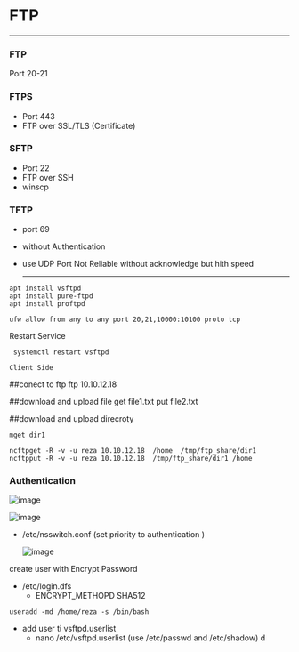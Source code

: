 # FTP

--------------------------------------------------

### FTP
Port 20-21

### FTPS
* Port 443
* FTP over SSL/TLS (Certificate) 

### SFTP
* Port 22
* FTP over SSH 
* winscp

### TFTP
* port 69
* without Authentication
* use UDP Port Not Reliable without acknowledge but hith speed

  -----------------------------------------------------------------
```
apt install vsftpd
apt install pure-ftpd
apt install proftpd
```
```
ufw allow from any to any port 20,21,10000:10100 proto tcp
```
Restart Service
```
 systemctl restart vsftpd
```

```
Client Side 
```
##conect to ftp
ftp 10.10.12.18

##download and upload file
get file1.txt
put file2.txt

##download and upload direcroty
```
mget dir1

ncftpget -R -v -u reza 10.10.12.18  /home  /tmp/ftp_share/dir1
ncftpput -R -v -u reza 10.10.12.18  /tmp/ftp_share/dir1 /home  
```
### Authentication

  ![image](https://github.com/rezaabedi1365/LinuxConfigFile/assets/117336743/e829a450-5365-4614-bc92-0b17c8b51635)

  ![image](https://github.com/rezaabedi1365/LinuxConfigFile/assets/117336743/f88b87fa-9c42-48af-9154-227aeaa0e626)

* /etc/nsswitch.conf (set priority to authentication )

  ![image](https://github.com/rezaabedi1365/LinuxConfigFile/assets/117336743/799ec595-fc43-42f5-96fe-ad890f8a0ef5)

create user with Encrypt Password
* /etc/login.dfs
  * ENCRYPT_METHOPD SHA512
```
useradd -md /home/reza -s /bin/bash 
```

* add user ti vsftpd.userlist
  * nano /etc/vsftpd.userlist    (use /etc/passwd and /etc/shadow)
d

